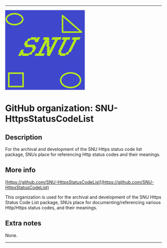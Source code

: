 
***

![SNU_blue_and_gold_legacy_icon.png failed to load. The file may be missing or corrupt. Check the file path for errors first.](/AdditionalInfo/1/SNU-HttpsStatusCodeList/SNU_blue_and_gold_legacy_icon.png)

# GitHub organization: SNU-HttpsStatusCodeList

## Description

For the archival and development of the SNU Https status code list package, SNUs place for referencing Http status codes and their meanings.

## More info

[https://github.com/SNU-HttpsStatusCodeList](https://github.com/SNU-HttpsStatusCodeList)

This organization is used for the archival and development of the SNU Https Status Code List package, SNUs place for documenting/referencing various Http/Https status codes, and their meanings.

## Extra notes

None.

***
